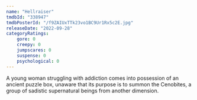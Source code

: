 ```yaml
---
name: "Hellraiser"
tmdbId: "338947"
tmdbPosterId: "/f9ZAIUxTTk23vo1BC9Ur1Rx5c2E.jpg"
releaseDate: "2022-09-28"
categoryRatings:
    gore: 0
    creepy: 0
    jumpscares: 0
    suspense: 0
    psychological: 0
---
```

A young woman struggling with addiction comes into possession of an ancient puzzle box, unaware that its purpose is to summon the Cenobites, a group of sadistic supernatural beings from another dimension.
